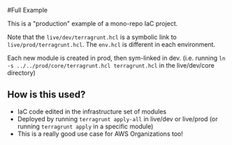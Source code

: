 #Full Example

This is a "production" example of a mono-repo IaC project.

Note that the `live/dev/terragrunt.hcl` is a symbolic link to `live/prod/terragrunt.hcl`. The `env.hcl` is different in each environment.

Each new module is created in prod, then sym-linked in dev. (i.e. running `ln -s ../../prod/core/terragrunt.hcl terragrunt.hcl` in the live/dev/core directory)

## How is this used?
- IaC code edited in the infrastructure set of modules
- Deployed by running `terragrunt apply-all` in live/dev or live/prod (or running `terragrunt apply` in a specific module)
- This is a really good use case for AWS Organizations too!
